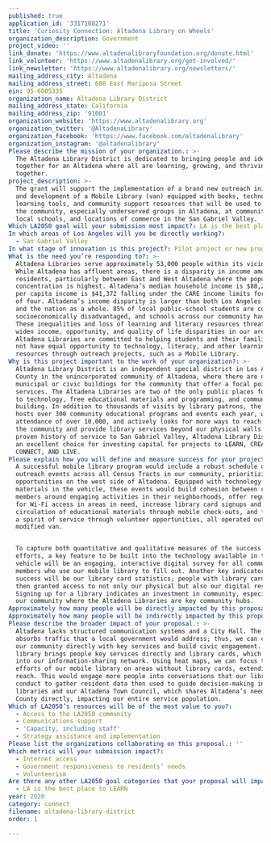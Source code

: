 ```yaml
---
published: true
application_id: '3317160271'
title: 'Curiosity Connection: Altadena Library on Wheels'
organization_description: Government
project_video: ''
link_donate: 'https://www.altadenalibraryfoundation.org/donate.html'
link_volunteer: 'https://www.altadenalibrary.org/get-involved/'
link_newsletter: 'https://www.altadenalibrary.org/newsletters/'
mailing_address_city: Altadena
mailing_address_street: 600 East Mariposa Street
ein: 95-6005335
organization_name: Altadena Library District
mailing_address_state: California
mailing_address_zip: '91001'
organization_website: 'https://www.altadenalibrary.org'
organization_twitter: '@AltadenaLibrary'
organization_facebook: 'https://www.facebook.com/altadenalibrary'
organization_instagram: '@altadenalibrary'
Please describe the mission of your organization.: >-
  The Altadena Library District is dedicated to bringing people and ideas
  together for an Altadena where all are learning, growing, and thriving
  together.
project_description: >-
  The grant will support the implementation of a brand new outreach initiative
  and development of a Mobile Library (van) equipped with books, technological
  learning tools, and community support resources that will be used to engage
  the community, especially underserved groups in Altadena, at community events,
  local schools, and locations of commerce in the San Gabriel Valley.
Which LA2050 goal will your submission most impact?: LA is the best place to CONNECT
In which areas of Los Angeles will you be directly working?:
  - San Gabriel Valley
In what stage of innovation is this project?: Pilot project or new program (testing or implementing a new idea)
What is the need you’re responding to?: >-
  Altadena Libraries serve approximately 53,000 people within its vicinity.
  While Altadena has affluent areas, there is a disparity in income among the
  residents, particularly between East and West Altadena where the population
  concentration is highest. Altadena’s median household income is $88,236; the
  per capita income is $41,372 falling under the CARE income limits for a family
  of four. Altadena’s income disparity is larger than both Los Angeles county
  and the nation as a whole. 85% of local public-school students are considered
  socioeconomically disadvantaged, and schools across our community have closed.
  These inequalities and loss of learning and literacy resources threaten to
  widen income, opportunity, and quality of life disparities in our area. The
  Altadena Libraries are committed to helping students and their families who do
  not have equal opportunity to technology, literacy, and other learning
  resources through outreach projects, such as a Mobile Library.
Why is this project important to the work of your organization?: >-
  Altadena Library District is an independent special district in Los Angeles
  County in the unincorporated community of Altadena, where there are no
  municipal or civic buildings for the community that offer a focal point for
  services. The Altadena Libraries are two of the only public places for access
  to technology, free educational materials and programming, and community
  building. In addition to thousands of visits by library patrons, the Library
  hosts over 300 community educational programs and events each year, with
  attendance of over 10,000, and actively looks for more ways to reach out to
  the community and provide library services beyond our physical walls. With a
  proven history of service to San Gabriel Valley, Altadena Library District is
  an excellent choice for investing capital for projects to LEARN, CREATE, PLAY,
  CONNECT, AND LIVE.
Please explain how you will define and measure success for your project.: >-
  A successful mobile library program would include a robust schedule of
  outreach events across all Census Tracts in our community, prioritizing
  opportunities on the west side of Altadena. Equipped with technology and
  materials in the vehicle, these events would build cohesion between community
  members around engaging activities in their neighborhoods, offer regular hours
  for Wi-Fi access in areas in need, increase library card signups and
  circulation of educational materials through mobile check-outs, and facilitate
  a spirit of service through volunteer opportunities, all operated out of a
  modified van.


  To capture both quantitative and qualitative measures of the success of our
  efforts, a key feature to be built into the technology available in the
  vehicle will be an engaging, interactive digital survey for all community
  members who use our mobile library to fill out. Another key indicator of
  success will be our library card statistics; people with library cards are
  then granted access to not only our physical but also our digital resources.
  Signing up for a library indicates an investment in community, especially in
  our community where the Altadena Libraries are key community hubs.
Approximately how many people will be directly impacted by this proposal?: '31000'
Approximately how many people will be indirectly impacted by this proposal?: '53000'
Please describe the broader impact of your proposal.: >-
  Altadena lacks structured communication systems and a City Hall. The Library
  absorbs traffic that a local government would address; thus, we can connect
  our community directly with key services and build civic engagement. A mobile
  library brings people key services directly and library cards, which plug them
  into our information-sharing network. Using heat maps, we can focus the
  efforts of our mobile library on areas without library cards, extending our
  reach. This would engage more people into conversations that our libraries
  conduct to gather resident data then used to guide decision-making in our
  libraries and our Altadena Town Council, which shares Altadena’s needs with LA
  County directly, impacting our entire service population.
Which of LA2050’s resources will be of the most value to you?:
  - Access to the LA2050 community
  - Communications support
  - 'Capacity, including staff'
  - Strategy assistance and implementation
Please list the organizations collaborating on this proposal.: ''
Which metrics will your submission impact?:
  - Internet access
  - Government responsiveness to residents’ needs
  - Volunteerism
Are there any other LA2050 goal categories that your proposal will impact?:
  - LA is the best place to LEARN
year: 2020
category: connect
filename: altadena-library-district
order: 1

---
```

